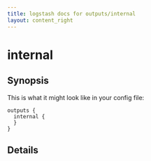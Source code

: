 ```yaml
---
title: logstash docs for outputs/internal
layout: content_right
---
```

# internal



## Synopsis

This is what it might look like in your config file:

    outputs {
      internal {
      }
    }

## Details

